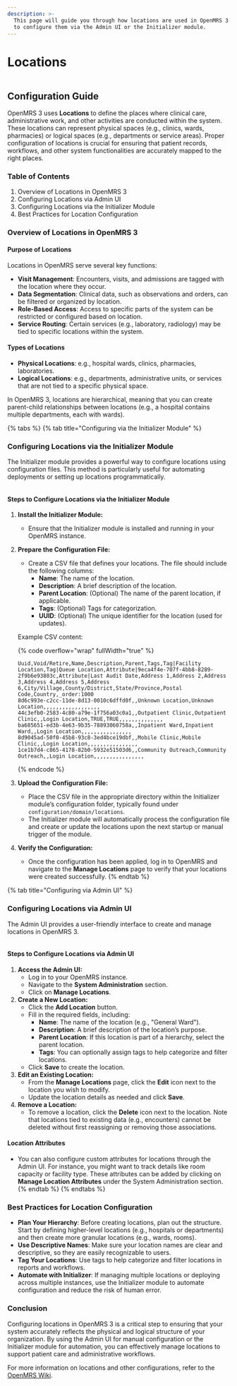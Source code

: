 ```yaml
---
description: >-
  This page will guide you through how locations are used in OpenMRS 3 and how
  to configure them via the Admin UI or the Initializer module.
---
```


# Locations

<div data-full-width="true">

<figure><img src="../../.gitbook/assets/Screenshot 2024-08-16 at 9.47.37 AM (1).png" alt=""><figcaption></figcaption></figure>

</div>

## Configuration Guide

OpenMRS 3 uses **Locations** to define the places where clinical care, administrative work, and other activities are conducted within the system. These locations can represent physical spaces (e.g., clinics, wards, pharmacies) or logical spaces (e.g., departments or service areas). Proper configuration of locations is crucial for ensuring that patient records, workflows, and other system functionalities are accurately mapped to the right places.



### Table of Contents

1. Overview of Locations in OpenMRS 3
2. Configuring Locations via Admin UI
3. Configuring Locations via the Initializer Module
4. Best Practices for Location Configuration

### Overview of Locations in OpenMRS 3

#### Purpose of Locations

Locations in OpenMRS serve several key functions:

* **Visit Management**: Encounters, visits, and admissions are tagged with the location where they occur.
* **Data Segmentation**: Clinical data, such as observations and orders, can be filtered or organized by location.
* **Role-Based Access**: Access to specific parts of the system can be restricted or configured based on location.
* **Service Routing**: Certain services (e.g., laboratory, radiology) may be tied to specific locations within the system.

#### Types of Locations

* **Physical Locations**: e.g., hospital wards, clinics, pharmacies, laboratories.
* **Logical Locations**: e.g., departments, administrative units, or services that are not tied to a specific physical space.

In OpenMRS 3, locations are hierarchical, meaning that you can create parent-child relationships between locations (e.g., a hospital contains multiple departments, each with wards).

{% tabs %}
{% tab title="Configuring via the Initializer Module" %}
### Configuring Locations via the Initializer Module

The Initializer module provides a powerful way to configure locations using configuration files. This method is particularly useful for automating deployments or setting up locations programmatically.

<div data-full-width="true">

<figure><img src="../../.gitbook/assets/Screenshot 2024-08-16 at 10.07.17 AM.png" alt=""><figcaption></figcaption></figure>

</div>

#### Steps to Configure Locations via the Initializer Module

1. **Install the Initializer Module:**
   * Ensure that the Initializer module is installed and running in your OpenMRS instance.
2.  **Prepare the Configuration File:**

    * Create a CSV file that defines your locations. The file should include the following columns:
      * **Name**: The name of the location.
      * **Description**: A brief description of the location.
      * **Parent Location**: (Optional) The name of the parent location, if applicable.
      * **Tags**: (Optional) Tags for categorization.
      * **UUID**: (Optional) The unique identifier for the location (used for updates).

    Example CSV content:

    {% code overflow="wrap" fullWidth="true" %}
    ```csv
    Uuid,Void/Retire,Name,Description,Parent,Tags,Tag|Facility Location,Tag|Queue Location,Attribute|9eca4f4e-707f-4bb8-8289-2f9b6e93803c,Attribute|Last Audit Date,Address 1,Address 2,Address 3,Address 4,Address 5,Address 6,City/Village,County/District,State/Province,Postal Code,Country,_order:1000
    8d6c993e-c2cc-11de-8d13-0010c6dffd0f,,Unknown Location,Unknown Location,,,,,,,,,,,,,,,,,,
    44c3efb0-2583-4c80-a79e-1f756a03c0a1,,Outpatient Clinic,Outpatient Clinic,,Login Location,TRUE,TRUE,,,,,,,,,,,,,,
    ba685651-ed3b-4e63-9b35-78893060758a,,Inpatient Ward,Inpatient Ward,,Login Location,,,,,,,,,,,,,,,,
    8d9045ad-50f0-45b8-93c8-3ed4bce19dbf,,Mobile Clinic,Mobile Clinic,,Login Location,,,,,,,,,,,,,,,,
    1ce1b7d4-c865-4178-82b0-5932e51503d6,,Community Outreach,Community Outreach,,Login Location,,,,,,,,,,,,,,,,
    ```
    {% endcode %}
3. **Upload the Configuration File:**
   * Place the CSV file in the appropriate directory within the Initializer module’s configuration folder, typically found under `configuration/domain/locations`.
   * The Initializer module will automatically process the configuration file and create or update the locations upon the next startup or manual trigger of the module.
4. **Verify the Configuration:**
   * Once the configuration has been applied, log in to OpenMRS and navigate to the **Manage Locations** page to verify that your locations were created successfully.
{% endtab %}

{% tab title="Configuring via Admin UI" %}
### Configuring Locations via Admin UI

The Admin UI provides a user-friendly interface to create and manage locations in OpenMRS 3.

<div data-full-width="true">

<figure><img src="../../.gitbook/assets/Screenshot 2024-08-16 at 9.55.27 AM.png" alt=""><figcaption></figcaption></figure>

</div>

#### Steps to Configure Locations via Admin UI

1. **Access the Admin UI:**
   * Log in to your OpenMRS instance.
   * Navigate to the **System Administration** section.
   * Click on **Manage Locations**.
2. **Create a New Location:**
   * Click the **Add Location** button.
   * Fill in the required fields, including:
     * **Name**: The name of the location (e.g., "General Ward").
     * **Description**: A brief description of the location’s purpose.
     * **Parent Location**: If this location is part of a hierarchy, select the parent location.
     * **Tags**: You can optionally assign tags to help categorize and filter locations.
   * Click **Save** to create the location.
3. **Edit an Existing Location:**
   * From the **Manage Locations** page, click the **Edit** icon next to the location you wish to modify.
   * Update the location details as needed and click **Save**.
4. **Remove a Location:**
   * To remove a location, click the **Delete** icon next to the location. Note that locations tied to existing data (e.g., encounters) cannot be deleted without first reassigning or removing those associations.

#### Location Attributes

* You can also configure custom attributes for locations through the Admin UI. For instance, you might want to track details like room capacity or facility type. These attributes can be added by clicking on **Manage Location Attributes** under the System Administration section.
{% endtab %}
{% endtabs %}

### Best Practices for Location Configuration

* **Plan Your Hierarchy**: Before creating locations, plan out the structure. Start by defining higher-level locations (e.g., hospitals or departments) and then create more granular locations (e.g., wards, rooms).
* **Use Descriptive Names**: Make sure your location names are clear and descriptive, so they are easily recognizable to users.
* **Tag Your Locations**: Use tags to help categorize and filter locations in reports and workflows.
* **Automate with Initializer**: If managing multiple locations or deploying across multiple instances, use the Initializer module to automate configuration and reduce the risk of human error.

### Conclusion

Configuring locations in OpenMRS 3 is a critical step to ensuring that your system accurately reflects the physical and logical structure of your organization. By using the Admin UI for manual configuration or the Initializer module for automation, you can effectively manage locations to support patient care and administrative workflows.

For more information on locations and other configurations, refer to the [OpenMRS Wiki](https://wiki.openmrs.org/).

